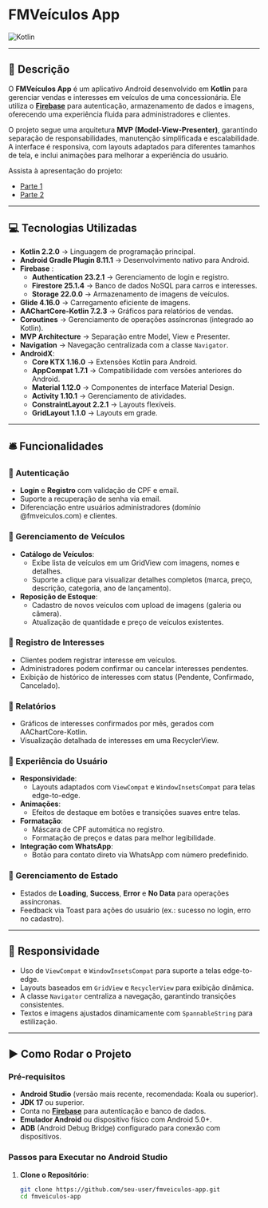 
# FMVeículos App

![Kotlin](https://img.shields.io/badge/Kotlin-2.2.0-purple?logo=kotlin)

---

## 📃 Descrição

O **FMVeículos App** é um aplicativo Android desenvolvido em **Kotlin** para gerenciar vendas e interesses em veículos de uma concessionária. Ele utiliza o **[Firebase](https://firebase.google.com/)** para autenticação, armazenamento de dados e imagens, oferecendo uma experiência fluida para administradores e clientes.

O projeto segue uma arquitetura **MVP (Model-View-Presenter)**, garantindo separação de responsabilidades, manutenção simplificada e escalabilidade. A interface é responsiva, com layouts adaptados para diferentes tamanhos de tela, e inclui animações para melhorar a experiência do usuário.

Assista à apresentação do projeto:  
- [Parte 1](https://youtu.be/jwXPy-maq4Q)  
- [Parte 2](https://youtu.be/EmIp1Qk3-Ik)

---

## 💻 Tecnologias Utilizadas

- **Kotlin 2.2.0** → Linguagem de programação principal.
- **Android Gradle Plugin 8.11.1** → Desenvolvimento nativo para Android.
- **Firebase** [](https://firebase.google.com/):
  - **Authentication 23.2.1** → Gerenciamento de login e registro.
  - **Firestore 25.1.4** → Banco de dados NoSQL para carros e interesses.
  - **Storage 22.0.0** → Armazenamento de imagens de veículos.
- **Glide 4.16.0** → Carregamento eficiente de imagens.
- **AAChartCore-Kotlin 7.2.3** → Gráficos para relatórios de vendas.
- **Coroutines** → Gerenciamento de operações assíncronas (integrado ao Kotlin).
- **MVP Architecture** → Separação entre Model, View e Presenter.
- **Navigation** → Navegação centralizada com a classe `Navigator`.
- **AndroidX**:
  - **Core KTX 1.16.0** → Extensões Kotlin para Android.
  - **AppCompat 1.7.1** → Compatibilidade com versões anteriores do Android.
  - **Material 1.12.0** → Componentes de interface Material Design.
  - **Activity 1.10.1** → Gerenciamento de atividades.
  - **ConstraintLayout 2.2.1** → Layouts flexíveis.
  - **GridLayout 1.1.0** → Layouts em grade.

---

## 🛎️ Funcionalidades

### 🔹 Autenticação
- **Login** e **Registro** com validação de CPF e email.
- Suporte a recuperação de senha via email.
- Diferenciação entre usuários administradores (domínio @fmveiculos.com) e clientes.

### 🔹 Gerenciamento de Veículos
- **Catálogo de Veículos**:
  - Exibe lista de veículos em um GridView com imagens, nomes e detalhes.
  - Suporte a clique para visualizar detalhes completos (marca, preço, descrição, categoria, ano de lançamento).
- **Reposição de Estoque**:
  - Cadastro de novos veículos com upload de imagens (galeria ou câmera).
  - Atualização de quantidade e preço de veículos existentes.

### 🔹 Registro de Interesses
- Clientes podem registrar interesse em veículos.
- Administradores podem confirmar ou cancelar interesses pendentes.
- Exibição de histórico de interesses com status (Pendente, Confirmado, Cancelado).

### 🔹 Relatórios
- Gráficos de interesses confirmados por mês, gerados com AAChartCore-Kotlin.
- Visualização detalhada de interesses em uma RecyclerView.

### 🔹 Experiência do Usuário
- **Responsividade**:
  - Layouts adaptados com `ViewCompat` e `WindowInsetsCompat` para telas edge-to-edge.
- **Animações**:
  - Efeitos de destaque em botões e transições suaves entre telas.
- **Formatação**:
  - Máscara de CPF automática no registro.
  - Formatação de preços e datas para melhor legibilidade.
- **Integração com WhatsApp**:
  - Botão para contato direto via WhatsApp com número predefinido.

### 🔹 Gerenciamento de Estado
- Estados de **Loading**, **Success**, **Error** e **No Data** para operações assíncronas.
- Feedback via Toast para ações do usuário (ex.: sucesso no login, erro no cadastro).

---

## 📱 Responsividade

- Uso de `ViewCompat` e `WindowInsetsCompat` para suporte a telas edge-to-edge.
- Layouts baseados em `GridView` e `RecyclerView` para exibição dinâmica.
- A classe `Navigator` centraliza a navegação, garantindo transições consistentes.
- Textos e imagens ajustados dinamicamente com `SpannableString` para estilização.

---

## ▶️ Como Rodar o Projeto

### Pré-requisitos
- **Android Studio** (versão mais recente, recomendada: Koala ou superior).
- **JDK 17** ou superior.
- Conta no **[Firebase](https://firebase.google.com/)** para autenticação e banco de dados.
- **Emulador Android** ou dispositivo físico com Android 5.0+.
- **ADB** (Android Debug Bridge) configurado para conexão com dispositivos.

### Passos para Executar no Android Studio
1. **Clone o Repositório**:
   ```bash
   git clone https://github.com/seu-user/fmveiculos-app.git
   cd fmveiculos-app
